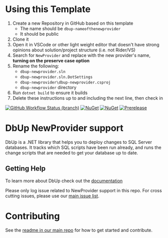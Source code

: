 # Using this Template

1. Create a new Repository in GitHub based on this template
    - The name should be `dbup-nameofthenewprovider`
    - It should be public
1. Clone it
1. Open it in VSCode or other light weight editor that doesn't have strong opinions about solution/project structure (i.e. not Rider/VS)
1. Search for `NewProvider` and replace with the new provider's name, **turning on the preserve case option**
1. Rename the following:
    - `dbup-newprovider.sln`
    - `dbup-newprovider.sln.DotSettings`
    - `dbup-newprovider\dbup-newprovider.csproj`
    - `dbup-newprovider` directory
1. Run `dotnet build` to ensure it builds
1. Delete these instructions up to and including the next line, then check in

[![GitHub Workflow Status (branch)](https://img.shields.io/github/workflow/status/DbUp/dbup-newprovider/CI/main)](https://github.com/DbUp/dbup-newprovider/actions/workflows/main.yml?query=branch%3Amain)
[![NuGet](https://img.shields.io/nuget/dt/dbup-newprovider.svg)](https://www.nuget.org/packages/dbup-newprovider)
[![NuGet](https://img.shields.io/nuget/v/dbup-newprovider.svg)](https://www.nuget.org/packages/dbup-newprovider)
[![Prerelease](https://img.shields.io/nuget/vpre/dbup-newprovider?color=orange&label=prerelease)](https://www.nuget.org/packages/dbup-newprovider)

# DbUp NewProvider support
DbUp is a .NET library that helps you to deploy changes to SQL Server databases. It tracks which SQL scripts have been run already, and runs the change scripts that are needed to get your database up to date.

## Getting Help
To learn more about DbUp check out the [documentation](https://dbup.readthedocs.io/en/latest/)

Please only log issue related to NewProvider support in this repo. For cross cutting issues, please use our [main issue list](https://github.com/DbUp/DbUp/issues).

# Contributing

See the [readme in our main repo](https://github.com/DbUp/DbUp/blob/master/README.md) for how to get started and contribute.